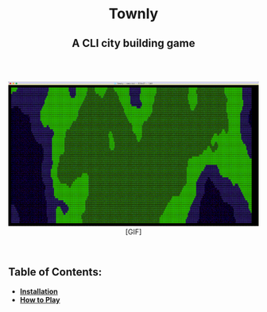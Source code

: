 <div align="center" style="text-align: center">

# Townly
## A CLI city building game

<br><br>

![map generation](./dev/map_gen.gif)  
[GIF]

</div><br>


## Table of Contents:
- **[Installation](#installation)**
- **[How to Play](#how-to-play)**
